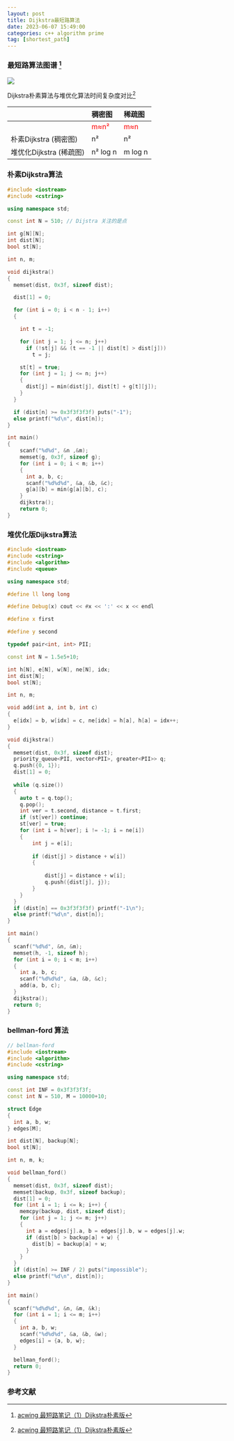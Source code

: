 ```yaml
---
layout: post
title: Dijkstra最短路算法
date: 2023-06-07 15:49:00  
categories: c++ algorithm prime
tag: [shortest_path] 
---
```


### 最短路算法图谱 [^1]
<image src="/assets/images/shortest_path_0.png"/>

Dijkstra朴素算法与堆优化算法时间复杂度对比[^1]

|                         | 稠密图                            | 稀疏图                           |
|:----------------------- |:--------------------------------- |:-------------------------------- |
|                         | <font color="#ff0000">m≈n²</font> | <font color="#ff0000">m≈n</font> |
| 朴素Dijkstra (稠密图)   | n²                                | n²                               |
| 堆优化Dijkstra (稀疏图) | n² log n                          | m log n                          |

### 朴素Dijkstra算法

```c++
#include <iostream>
#include <cstring>

using namespace std;

const int N = 510; // Dijstra 关注的是点

int g[N][N];
int dist[N];
bool st[N];

int n, m;

void dijkstra()
{
  memset(dist, 0x3f, sizeof dist);

  dist[1] = 0;

  for (int i = 0; i < n - 1; i++)
  {

    int t = -1;

    for (int j = 1; j <= n; j++)
      if (!st[j] && (t == -1 || dist[t] > dist[j]))
        t = j;

    st[t] = true;
    for (int j = 1; j <= n; j++)
    {
      dist[j] = min(dist[j], dist[t] + g[t][j]);
    }
  }

  if (dist[n] >= 0x3f3f3f3f) puts("-1");
  else printf("%d\n", dist[n]);
}

int main()
{
    scanf("%d%d", &n ,&m);
    memset(g, 0x3f, sizeof g);
    for (int i = 0; i < m; i++)
    {
      int a, b, c; 
      scanf("%d%d%d", &a, &b, &c);
      g[a][b] = min(g[a][b], c);
    }
    dijkstra();
    return 0;
}
```

### 堆优化版Dijkstra算法
```c++
#include <iostream>
#include <cstring>
#include <algorithm>
#include <queue>

using namespace std;

#define ll long long

#define Debug(x) cout << #x << ':' << x << endl

#define x first

#define y second

typedef pair<int, int> PII;

const int N = 1.5e5+10;

int h[N], e[N], w[N], ne[N], idx;
int dist[N];
bool st[N];

int n, m;

void add(int a, int b, int c)
{
  e[idx] = b, w[idx] = c, ne[idx] = h[a], h[a] = idx++;
}

void dijkstra()
{
  memset(dist, 0x3f, sizeof dist);
  priority_queue<PII, vector<PII>, greater<PII>> q;
  q.push({0, 1});
  dist[1] = 0;
  
  while (q.size())
  {
    auto t = q.top();
    q.pop();
    int ver = t.second, distance = t.first;
    if (st[ver]) continue;
    st[ver] = true;
    for (int i = h[ver]; i != -1; i = ne[i])
    {
        int j = e[i];
        
        if (dist[j] > distance + w[i])
        {
            
            dist[j] = distance + w[i];
            q.push({dist[j], j});
        }
    }
  }
  if (dist[n] == 0x3f3f3f3f) printf("-1\n");
  else printf("%d\n", dist[n]);
}

int main()
{
  scanf("%d%d", &n, &m);  
  memset(h, -1, sizeof h);
  for (int i = 0; i < m; i++)
  {
    int a, b, c;
    scanf("%d%d%d", &a, &b, &c);
    add(a, b, c);
  }
  dijkstra();
  return 0;
}
```

### bellman-ford 算法
```c++
// bellman-ford
#include <iostream>
#include <algorithm>
#include <cstring>

using namespace std;

const int INF = 0x3f3f3f3f;
const int N = 510, M = 10000+10;

struct Edge
{
  int a, b, w;
} edges[M];

int dist[N], backup[N];
bool st[N];

int n, m, k;

void bellman_ford()
{
  memset(dist, 0x3f, sizeof dist);  
  memset(backup, 0x3f, sizeof backup);  
  dist[1] = 0;
  for (int i = 1; i <= k; i++) {
    memcpy(backup, dist, sizeof dist);
    for (int j = 1; j <= m; j++)
    {
      int a = edges[j].a, b = edges[j].b, w = edges[j].w;
      if (dist[b] > backup[a] + w) {
        dist[b] = backup[a] + w;
      }
    }
  }
  if (dist[n] >= INF / 2) puts("impossible");
  else printf("%d\n", dist[n]);
}

int main()
{
  scanf("%d%d%d", &n, &m, &k);
  for (int i = 1; i <= m; i++)
  {
    int a, b, w;
    scanf("%d%d%d", &a, &b, &w);
    edges[i] = {a, b, w};
  }

  bellman_ford();
  return 0;
}

```
### 参考文献
[^1]: [acwing 最短路笔记（1）Dijkstra朴素版](https://www.acwing.com/blog/content/140/)


